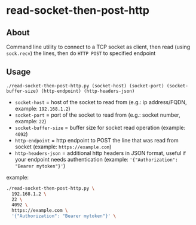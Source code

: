 # read-socket-then-post-http

## About
Command line utility to connect to a TCP socket as client, then read (using `sock.recv`) the lines, then do `HTTP POST` to specified endpoint

## Usage
```./read-socket-then-post-http.py (socket-host) (socket-port) (socket-buffer-size) (http-endpoint) (http-headers-json)```
- `socket-host` = host of the socket to read from (e.g.: ip address/FQDN, example: `192.168.1.2`)
- `socket-port` = port of the socket to read from (e.g.: socket number, example: `22`)
- `socket-buffer-size` = buffer size for socket read operation (example: `4092`)
- `http-endpoint` = http endpoint to POST the line that was read from socket (example: `https://example.com`)
- `http-headers-json` = additional http headers in JSON format, useful if your endpoint needs authentication (example: `'{"Authorization": "Bearer mytoken"}'`)

example:
```bash
./read-socket-then-post-http.py \
  192.168.1.2 \
  22 \
  4092 \
  https://example.com \
  '{"Authorization": "Bearer mytoken"}' \

```
